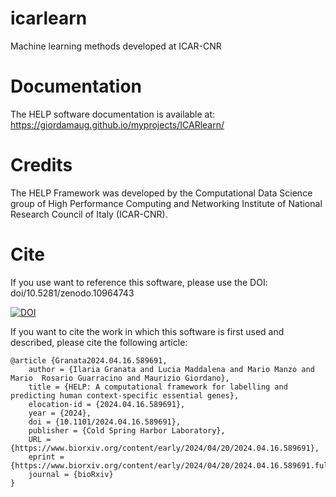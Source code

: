 # icarlearn
 Machine learning methods developed at ICAR-CNR

# Documentation
The HELP software documentation is available at: https://giordamaug.github.io/myprojects/ICARlearn/

# Credits
The HELP Framework was developed by the Computational Data Science group of High Performance Computing and Networking Institute of National Research Council of Italy (ICAR-CNR).

# Cite
If you use want to reference this software, please use the DOI: doi/10.5281/zenodo.10964743 

[![DOI](https://zenodo.org/badge/753478555.svg)](https://zenodo.org/doi/10.5281/zenodo.10964743)

If you want to cite the work in which this software is first used and described, 
please cite the following article:

```
@article {Granata2024.04.16.589691,
	author = {Ilaria Granata and Lucia Maddalena and Mario Manzo and Mario  Rosario Guarracino and Maurizio Giordano},
	title = {HELP: A computational framework for labelling and predicting human context-specific essential genes},
	elocation-id = {2024.04.16.589691},
	year = {2024},
	doi = {10.1101/2024.04.16.589691},
	publisher = {Cold Spring Harbor Laboratory},
	URL = {https://www.biorxiv.org/content/early/2024/04/20/2024.04.16.589691},
	eprint = {https://www.biorxiv.org/content/early/2024/04/20/2024.04.16.589691.full.pdf},
	journal = {bioRxiv}
}
```